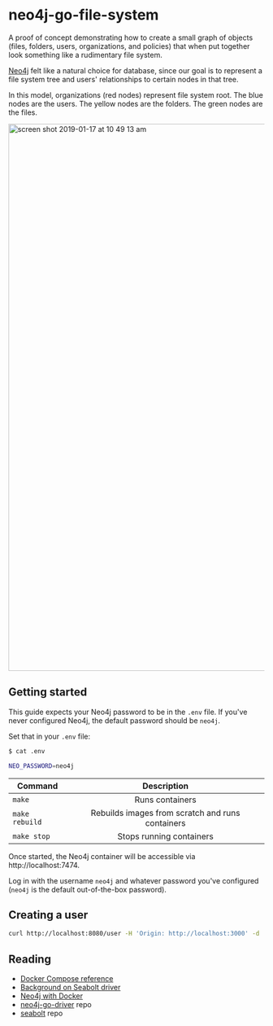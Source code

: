 # neo4j-go-file-system

A proof of concept demonstrating how to create
a small graph of objects (files, folders, users, organizations, and policies)
that when put together look something like a rudimentary file system.

[Neo4j](https://neo4j.com/) felt like a natural choice for database, 
since our goal is to represent a file system tree and users' relationships to certain nodes in that tree.

In this model, organizations (red nodes) represent file system root.
The blue nodes are the users.
The yellow nodes are the folders.
The green nodes are the files.

<img width="1075" alt="screen shot 2019-01-17 at 10 49 13 am" src="https://user-images.githubusercontent.com/5129994/51330465-936d7300-1a45-11e9-9ca9-c1c484503fb6.png">

## Getting started
This guide expects your Neo4j password to be in the `.env` file.
If you've never configured Neo4j, the default password should be `neo4j`.

Set that in your `.env` file:
```bash
$ cat .env

NEO_PASSWORD=neo4j
```

| Command        | Description                                      |
| -------------- |:------------------------------------------------:|
| `make`         | Runs containers                                  |
| `make rebuild` | Rebuilds images from scratch and runs containers |
| `make stop`    | Stops running containers                         |

Once started, the Neo4j container will be accessible via http://localhost:7474.

Log in with the username `neo4j` and whatever password you've configured (`neo4j` is the default out-of-the-box password).

## Creating a user
```bash
curl http://localhost:8080/user -H 'Origin: http://localhost:3000' -d '{"email_address": "kevin.chen@irisvr.com",  "full_name": "Kevin Chen"}'
```

## Reading
- [Docker Compose reference](https://docs.docker.com/compose/compose-file/)
- [Background on Seabolt driver](https://medium.com/neo4j/neo4j-go-driver-is-out-fbb4ba5b3a30)
- [Neo4j with Docker](https://neo4j.com/developer/docker/)
- [neo4j-go-driver](https://github.com/neo4j/neo4j-go-driver) repo
- [seabolt](https://github.com/neo4j-drivers/seabolt) repo